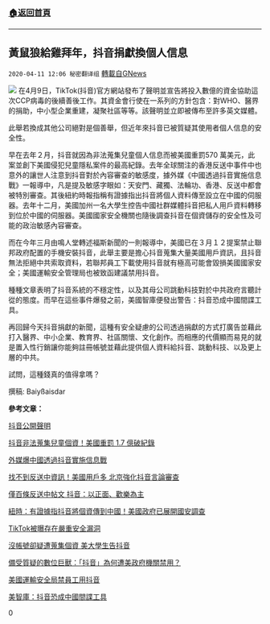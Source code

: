 ###  [:house:返回首頁](https://github.com/ourhimalayas/txt)
---

## 黃鼠狼給雞拜年，抖音捐獻換個人信息
`2020-04-11 12:06 秘密翻译组` [轉載自GNews](https://gnews.org/zh-hant/169245/)

![](https://s3.amazonaws.com/gnews-media-offload/wp-content/uploads/2020/04/11115907/%E9%BB%83%E9%BC%A0%E7%8B%BC%E7%B5%A6%E9%9B%9E%E6%8B%9C%E5%B9%B4%EF%BC%8C%E6%8A%96%E9%9F%B3%E6%8D%90%E7%8D%BB%E6%8F%9B%E5%80%8B%E4%BA%BA%E4%BF%A1%E6%81%AF.jpg)
在4月9日，TikTok(抖音)官方網站發布了聲明並宣告將投入數億的資金協助這次CCP病毒的後續善後工作。其資金會行使在一系列的方針包含：對WHO、醫界的捐助，中小型企業重建，凝聚社區等等。該聲明並立即被傳布至許多英文媒體。

此舉若換成其他公司絕對是個善舉，但近年來抖音已被質疑其使用者個人信息的安全性。

早在去年２月，抖音就因為非法蒐集兒童個人信息而被美國重罰570 萬美元，此案並創下美國侵犯兒童隱私案件的最高紀錄。去年全球關注的香港反送中事件中也意外的讓世人注意到抖音對於內容審查的敏感度，據外媒《中國透過抖音實施信息戰》一報導中，凡是提及敏感字眼如：天安門、藏獨、法輪功、香港、反送中都會被特別審查。其後紐約時報指稱有證據指出抖音將個人資料傳至設立在中國的伺服器。去年十二月，美國加州一名大學生控告中國社群媒體抖音把私人用戶資料轉移到位於中國的伺服器。美國國家安全機關也隨後調查抖音在個資儲存的安全性及可能的政治敏感內容審查。

而在今年三月由鳴人堂轉述福斯新聞的一則報導中，美國已在３月１２提案禁止聯邦政府配置的手機安裝抖音，此舉主要是擔心抖音蒐集大量美國用戶資訊，且抖音無法拒絕中共索取資料，若聯邦員工下載使用抖音就有極高可能會毀損美國國家安全；美國運輸安全管理局也被致函建議禁用抖音。

種種文章表明了抖音系統的不穩定性，以及其母公司跳動科技對於中共政府言聽計從的態度。而早在這些事件爆發之前，美國智庫便發出警告：抖音恐成中國間諜工具。

再回歸今天抖音捐獻的新聞，這種有安全疑慮的公司透過捐獻的方式打廣告並藉此打入醫界、中小企業、教育界、社區關懷、文化創作。而相應的代價顯而易見的就是置入性行銷讓你能夠註冊帳號並藉此提供個人資料給抖音、跳動科技、以及更上層的中共。

試問，這種錢真的值得拿嗎？

撰稿: Baiyßaisdar

**參考文章：**

[抖音公開聲明](https://newsroom.tiktok.com/en-us/our-commitment-to-covid-19-relief-efforts)

[抖音非法蒐集兒童個資！美國重罰 1.7 億破紀錄](https://www.inside.com.tw/article/15702-tiktok-fined)

[外媒爆中國透過抖音實施信息戰](https://www.ftvnews.com.tw/AMP/News_Amp.aspx?id=2019925W0014)

[找不到反送中資訊！美國用戶多 北京強化抖音言論審查](https://news.ltn.com.tw/news/world/paper/1318464)

[僅百條反送中帖文 抖音：以正面、歡樂為主](https://hk.appledaily.com/international/20190916/DX7V73DNU2VZKZTZY72BUKBHXQ/)

[紐時：有證據指抖音將個資傳到中國！美國政府已展開國安調查](https://www.storm.mg/article/1897576)

[TikTok被曝存在嚴重安全漏洞](https://cn.nytimes.com/technology/20200109/tiktok-security-flaws/zh-hant/)

[沒帳號卻疑遭蒐集個資 美大學生告抖音](https://www.cna.com.tw/news/aopl/201912030207.aspx)

[備受質疑的數位巨獸：「抖音」為何遭美政府機關禁用？](https://opinion.udn.com/opinion/story/120972/4421053)

[美國運輸安全局禁員工用抖音](https://www.rti.org.tw/news/view/id/2052820)

[美智庫：抖音恐成中國間諜工具](https://cnews.com.tw/005190116a02/)

0
